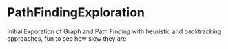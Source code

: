 # PathFindingExploration
Initial Exporation of Graph and Path Finding with heuristic and backtracking approaches, fun to see how slow they are
